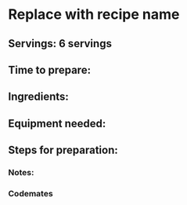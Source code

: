 # Replace with recipe name

## Servings: 6 servings

## Time to prepare: 

## Ingredients:


## Equipment needed:


## Steps for preparation:



### Notes:



### Codemates #
